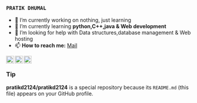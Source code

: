 ### `PRATIK DHUMAL` 

- 🔭 I’m currently working on nothing, just learning
- 🌱 I’m currently learning **python,C++,java &  Web development**
- 🤔 I’m looking for help with Data structures,database management & Web hosting 
- 📫 **How to reach me:** [Mail](pratikd2124@gmail.com)

<a href="https://twitter.com/pratikd2124">
  <img align="left" alt="PRATIK DHUMAL | Twitter" width="21px" src="https://image.flaticon.com/icons/svg/733/733579.svg" />
</a>
<a href="https://instagram.com/pratikd2124">
  <img align="left" alt="PRATIK DHUMAL | Instagram" width="21px" src="https://image.flaticon.com/icons/svg/2111/2111463.svg" />
</a>
<a href="https://www.linkedin.com/in/pratik-dhumal-b877b1150">
  <img align="left" alt="PRATIK DHUMAL | Linkedin" width="21px" src="https://image.flaticon.com/icons/svg/124/124011.svg" />
</a>
<br>


### Tip
**pratikd2124/pratikd2124** is a special repository because its `README.md` (this file) appears on your GitHub profile.

<!--- 💬 Ask me about
- 😄 Pronouns: ... 
- 👯 I’m looking to collaborate on ... 
- ⚡ Fun fact: ...-->
